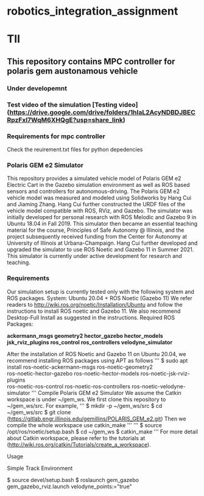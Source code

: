 # robotics_integration_assignment
# TII
## This repository contains MPC controller for polaris gem austonamous vehicle
### Under developemnt

### Test video of the simulation [Testing video] (https://drive.google.com/drive/folders/1hIaL2AcyNDBDJBECRpzFxI7WqM6XHQgE?usp=share_link)

### Requirements for mpc controller

Check the reuirement.txt files for python depedencies

### Polaris GEM e2 Simulator
This repository provides a simulated vehicle model of Polaris GEM e2 Electric Cart in the Gazebo simulation environment as well as ROS based sensors and controllers for autonomous-driving. The Polaris GEM e2 vehicle model was measured and modeled using Solidworks by Hang Cui and Jiaming Zhang. Hang Cui further constructed the URDF files of the vehicle model compatible with ROS, RViz, and Gazebo.
The simulator was initially developed for personal research with ROS Melodic and Gazebo 9 in Ubuntu 18.04 in Fall 2019. This simulator then became an essential teaching material for the course, Principles of Safe Autonomy @ Illinois, and the project subsequently received funding from the Center for Autonomy at University of Illinois at Urbana-Champaign. Hang Cui further developed and upgraded the simulator to use ROS Noetic and Gazebo 11 in Summer 2021. This simulator is currently under active development for research and teaching.

### Requirements
Our simulation setup is currently tested only with the following system and ROS packages.
System: Ubuntu 20.04 + ROS Noetic (Gazebo 11)
We refer readers to http://wiki.ros.org/noetic/Installation/Ubuntu and follow the instructions to install ROS noetic and Gazebo 11.
We also recommend Desktop-Full Install as suggested in the instructions.
Required ROS Packages:

**ackermann_msgs
geometry2
hector_gazebo
hector_models
jsk_rviz_plugins
ros_control
ros_controllers
velodyne_simulator**

After the installation of ROS Noetic and Gazebo 11 on Ubuntu 20.04, we recommend installing ROS packages using APT as follows
'''
 $ sudo apt install ros-noetic-ackermann-msgs ros-noetic-geometry2 \
    ros-noetic-hector-gazebo ros-noetic-hector-models ros-noetic-jsk-rviz-plugins \
    ros-noetic-ros-control ros-noetic-ros-controllers ros-noetic-velodyne-simulator
'''
Compile Polaris GEM e2 Simulator
We assume the Catkin workspace is under ~/gem_ws. We first clone this repository to ~/gem_ws/src.
For example,
'''
$ mkdir -p ~/gem_ws/src
$ cd ~/gem_ws/src
$ git clone (https://gitlab.engr.illinois.edu/gemillins/POLARIS_GEM_e2.git)
Then we compile the whole workspace use catkin_make
'''
'''
$ source /opt/ros/noetic/setup.bash
$ cd ~/gem_ws
$ catkin_make
'''
For more detail about Catkin workspace, please refer to the tutorials at (http://wiki.ros.org/catkin/Tutorials/create_a_workspace).

Usage

Simple Track Environment

$ source devel/setup.bash
$ roslaunch gem_gazebo gem_gazebo_rviz.launch velodyne_points:="true"




